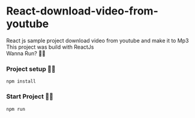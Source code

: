 # React-download-video-from-youtube
React js sample project download video from youtube and make it to Mp3<br>
This project was build with ReactJs<br>
Wanna Run? :grapes::grapes:

### Project setup :pancakes::pancakes:
```
npm install
``` 
### Start Project :star_struck::star_struck:
```
npm run 
```
